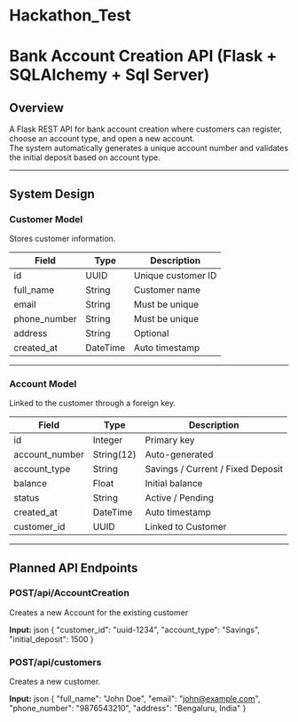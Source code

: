 # Hackathon_Test


# Bank Account Creation API (Flask + SQLAlchemy + Sql Server)

## Overview
A Flask REST API for bank account creation where customers can register, choose an account type, and open a new account.  
The system automatically generates a unique account number and validates the initial deposit based on account type.

---

## System Design

### Customer Model
Stores customer information.  

| Field | Type | Description |
|-------|------|-------------|
| id | UUID | Unique customer ID | Primary Key
| full_name | String | Customer name |
| email | String | Must be unique |
| phone_number | String | Must be unique |
| address | String | Optional |
| created_at | DateTime | Auto timestamp |

---

### Account Model
Linked to the customer through a foreign key.  

| Field | Type | Description |
|-------|------|-------------|
| id | Integer | Primary key |
| account_number | String(12) | Auto-generated |
| account_type | String | Savings / Current / Fixed Deposit |
| balance | Float | Initial balance |
| status | String | Active / Pending |
| created_at | DateTime | Auto timestamp |
| customer_id | UUID | Linked to Customer |

---

## Planned API Endpoints

### POST/api/AccountCreation
Creates a new Account for the existing customer

**Input:**
json
{
  "customer_id": "uuid-1234",
  "account_type": "Savings",
  "initial_deposit": 1500
}

### POST/api/customers
Creates a new customer. 

**Input:**
json
{
  "full_name": "John Doe",
  "email": "john@example.com",
  "phone_number": "9876543210",
  "address": "Bengaluru, India"
}









